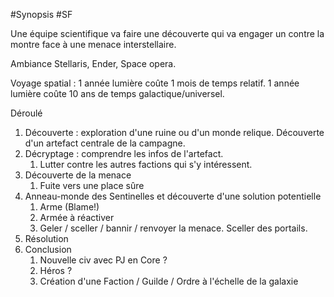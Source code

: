 #Synopsis #SF

Une équipe scientifique va faire une découverte qui va engager un contre la montre face à une menace interstellaire. 

Ambiance Stellaris, Ender, Space opera. 

Voyage spatial : 
1 année lumière coûte 1 mois de temps relatif.
1 année lumière coûte 10 ans de temps galactique/universel. 

Déroulé

1. Découverte : exploration d'une ruine ou d'un monde relique. Découverte d'un artefact centrale de la campagne. 
2. Décryptage : comprendre les infos de l'artefact. 
	1. Lutter contre les autres factions qui s'y intéressent. 
3. Découverte de la menace 
	1. Fuite vers une place sûre
4. Anneau-monde des Sentinelles et découverte d'une solution potentielle
	1. Arme (Blame!)
	2. Armée à réactiver
	3. Geler / sceller / bannir / renvoyer la menace. Sceller des portails. 
5. Résolution
6. Conclusion
	1. Nouvelle civ avec PJ en Core ? 
	2. Héros ? 
	3. Création d'une Faction / Guilde / Ordre à l'échelle de la galaxie